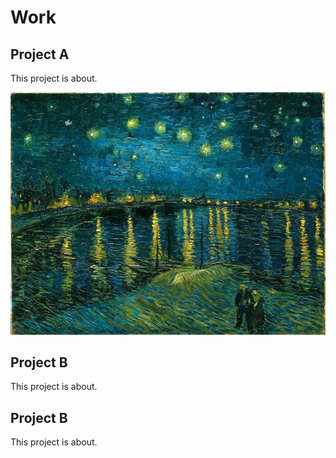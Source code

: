 # Work

## Project A

This project is about.

![alt text](vangogh.png "Logo Title Text 1")

## Project B

This project is about.

## Project B

This project is about.
